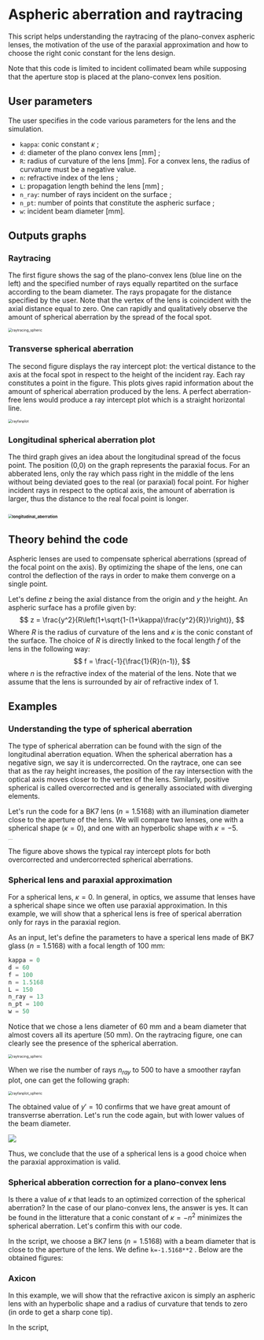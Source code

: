 # Aspheric aberration and raytracing

This script helps understanding the raytracing of the plano-convex aspheric lenses, the motivation of the use of the paraxial approximation and how to choose the right conic constant for the lens design.

Note that this code is limited to incident collimated beam while supposing that the aperture stop is placed at the plano-convex lens position. 

## User parameters

The user specifies in the code various parameters for the lens and the simulation.

- `kappa`: conic constant $\kappa$ ;
- `d`: diameter of the plano convex lens [mm] ;
- `R`: radius of curvature of the lens [mm]. For a convex lens, the radius of curvature must be a negative value.
- `n`: refractive index of the lens ;
- `L`: propagation length behind the lens [mm] ;
- `n_ray`: number of rays incident on the surface ;
- `n_pt`: number of points that constitute the aspheric surface ;
- `w`: incident beam diameter [mm].



## Outputs graphs

### Raytracing

The first figure shows the sag of the plano-convex lens (blue line on the left) and the specified number of rays equally repartited on the surface according to the beam diameter. The rays propagate for the distance specified by the user. Note that the vertex of the lens is coincident with the axial distance equal to zero. One can rapidly and qualitatively observe the amount of spherical aberration by the spread of the focal spot.

<img src="images/raytracing_spheric.png" alt="raytracing_spheric" style="zoom:50%;" />



### Transverse spherical aberration

The second figure displays the ray intercept plot: the vertical distance to the axis at the focal spot in respect to the height of the incident ray. Each ray constitutes a point in the figure. This plots gives rapid information about the amount of spherical aberration produced by the lens. A perfect aberration-free lens would produce a ray intercept plot which is a straight horizontal line. 

<img src="images/rayfanplot.png" alt="rayfanplot" style="zoom:50%;" />

### Longitudinal spherical aberration plot

The third graph gives an idea about the longitudinal spread of the focus point. The position (0,0) on the graph represents the paraxial focus. For an abberated lens, only the ray which pass right in the middle of the lens without being deviated goes to the real (or paraxial) focal point. For higher incident rays in respect to the optical axis, the amount of aberration is larger, thus the distance to the real focal point is longer.

### <img src="images/longitudinal_aberration.png" alt="longitudinal_aberration" style="zoom:50%;" /> 

## Theory behind the code

Aspheric lenses are used to compensate spherical aberrations (spread of the focal point on the axis). By optimizing the shape of the lens, one can control the deflection of the rays in order to make them converge on a single point. 

Let's define $z$ being the axial distance from the origin and $y$ the height. An aspheric surface has a profile given by:
$$
z = \frac{y^2}{R\left(1+\sqrt{1-(1+\kappa)\frac{y^2}{R}}\right)},
$$
Where $R$ is the radius of curvature of the lens and $\kappa$ is the conic constant of the surface. The choice of $R$ is directly linked to the focal length $f$ of the lens in the following way:
$$
f = \frac{-1}{\frac{1}{R}(n-1)},
$$
where $n$ is the refractive index of the material of the lens. Note that we assume that the lens is surrounded by air of refractive index of 1. 



## Examples

### Understanding the type of spherical aberration

The type of spherical aberration can be found with the sign of the longitudinal aberration equation. When the spherical aberration has a negative sign, we say it is undercorrected. On the raytrace, one can see that as the ray height increases, the position of the ray intersection with the optical axis moves closer to the vertex of the lens. Similarly, positive spherical is called overcorrected and is generally associated with diverging elements. 

Let's run the code for a BK7 lens ($n=1.5168$) with an illumination diameter close to the aperture of the lens. We will compare two lenses, one with a spherical shape ($\kappa=0$), and one with an hyperbolic shape with $\kappa=-5$. 

<img src="images/aberration_type.png" alt="aberration_type" style="zoom:8%;" />

The figure above shows the typical ray intercept plots for both overcorrected and undercorrected spherical aberrations. 

### Spherical lens and paraxial approximation

For a spherical lens, $\kappa=0$. In general, in optics, we assume that lenses have a spherical shape since we often use paraxial approximation. In this example, we will show that a spherical lens is free of sperical aberration only for rays in the paraxial region. 

As an input, let's define the parameters to have a sperical lens made of BK7 glass ($n=1.5168$) with a focal length of 100 mm:

```python
kappa = 0
d = 60
f = 100
n = 1.5168
L = 150
n_ray = 13
n_pt = 100
w = 50
```

Notice that we chose a lens diameter of 60 mm and a beam diameter that almost covers all its aperture (50 mm). On the raytracing figure, one can clearly see the presence of the spherical aberration.

<img src="images/raytracing_spheric.png" alt="raytracing_spheric" style="zoom:50%;" />



When we rise the number of rays $n_{ray}$ to 500 to have a smoother rayfan plot, one can get the following graph:

<img src="images/rayfanplot_spheric.png" alt="rayfanplot_spheric" style="zoom:50%;" /> 

The obtained value of $y'=10$ confirms that we have great amount of transverrse aberration. Let's run the code again, but with lower values of the beam diameter.

<img src="images/spheric_beam_diameter.png"  />

Thus, we conclude that the use of a spherical lens is a good choice when the paraxial approximation is valid.

### Spherical abberation correction for a plano-convex lens

Is there a value of $\kappa$ that leads to an optimized correction of the spherical aberration? In the case of our plano-convex lens, the answer is yes. It can be found in the litterature that a conic constant of $\kappa = -n^2$ minimizes the spherical aberration. Let's confirm this with our code.

In the script, we choose a BK7 lens ($n=1.5168$) with a beam diameter that is close to the aperture of the lens. We define `k=-1.5168**2` . Below are the obtained figures:

### Axicon

In this example, we will show that the refractive axicon is simply an aspheric lens with an hyperbolic shape and a radius of curvature that tends to zero (in orde to get a sharp cone tip). 

In the script, 

